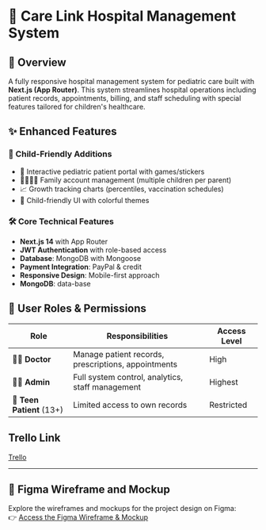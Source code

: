 # 🏥 Care Link Hospital Management System


## 🌟 Overview

A fully responsive hospital management system for pediatric care built with **Next.js (App Router)**. This system streamlines hospital operations including patient records, appointments, billing, and staff scheduling with special features tailored for children's healthcare.

## ✨ Enhanced Features

### 👶 Child-Friendly Additions
- 🧸 Interactive pediatric patient portal with games/stickers
- 👨‍👩‍👧‍👦 Family account management (multiple children per parent)
- 📈 Growth tracking charts (percentiles, vaccination schedules)
- 🎨 Child-friendly UI with colorful themes

### 🛠 Core Technical Features
- **Next.js 14** with App Router
- **JWT Authentication** with role-based access
- **Database**: MongoDB with Mongoose 
- **Payment Integration**: PayPal & credit
- **Responsive Design**: Mobile-first approach
- **MongoDB**: data-base

## 👥 User Roles & Permissions

| Role | Responsibilities | Access Level |
|------|-----------------|-------------|
| 👨‍⚕️ **Doctor** | Manage patient records, prescriptions, appointments | High |
| 👨‍💼 **Admin** | Full system control, analytics, staff management | Highest |
| 🧒 **Teen Patient** (13+) | Limited access to own records | Restricted |



## Trello Link

[Trello](https://trello.com/invite/b/67f2372e5a60f66e8d0e39ab/ATTI350a8fc67073914cabbcd69ca3c10c792E771A2F/hospital-project)

---

## 🎨 Figma Wireframe and Mockup

Explore the wireframes and mockups for the project design on Figma:  
👉 [Access the Figma Wireframe & Mockup](https://www.figma.com/design/2q4yxihhgbM0a6dVcXTWQf/carelink?node-id=1-2&t=HVEGcNTIvRKPtWfC-1)

